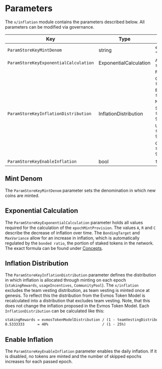 <!--
order: 7
-->

# Parameters

The `x/inflation` module contains the parameters described below. All parameters
can be modified via governance.

| Key                                   | Type                   | Default Value                                                                 |
| ------------------------------------- | ---------------------- | ----------------------------------------------------------------------------- |
| `ParamStoreKeyMintDenom`              | string                 | `evm.DefaultEVMDenom` // “aevmos”                                             |
| `ParamStoreKeyExponentialCalculation` | ExponentialCalculation | `A: sdk.NewDec(int64(300_000_000))`                                           |
|                                       |                        | `R: sdk.NewDecWithPrec(50, 2)`                                                |
|                                       |                        | `C: sdk.NewDec(int64(9_375_000))`                                             |
|                                       |                        | `BondingTarget: sdk.NewDecWithPrec(66, 2)`                                    |
|                                       |                        | `MaxVariance: sdk.ZeroDec()`                                                  |
| `ParamStoreKeyInflationDistribution`  | InflationDistribution  | `StakingRewards: sdk.NewDecWithPrec(533333334, 9)` // 0.53 = 40% / (1 - 25%)  |
|                                       |                        | `UsageIncentives: sdk.NewDecWithPrec(333333333, 9)` // 0.33 = 25% / (1 - 25%) |
|                                       |                        | `CommunityPool: sdk.NewDecWithPrec(133333333, 9)` // 0.13 = 10% / (1 - 25%)   |
| `ParamStoreKeyEnableInflation`        | bool                   | `true`                                                                        |

## Mint Denom

The `ParamStoreKeyMintDenom` parameter sets the denomination in which new coins
are minted.

## Exponential Calculation

The `ParamStoreKeyExponentialCalculation` parameter holds all values required
for the calculation of the `epochMintProvision`. The values `A`, `R` and `C`
describe the decrease of inflation over time. The `BondingTarget` and
`MaxVariance` allow for an increase in inflation, which is automatically
regulated by the `bonded ratio`, the portion of staked tokens in the network.
The exact formula can be found under [Concepts](./01\_concepts.md).

## Inflation Distribution

The `ParamStoreKeyInflationDistribution` parameter defines the distribution in
which inflation is allocated through minting on each epoch (`stakingRewards`,
`usageIncentives`, `CommunityPool`). The `x/inflation` excludes the team vesting
distribution, as team vesting is minted once at genesis. To reflect this the
distribution from the Evmos Token Model is recalculated into a distribution that
excludes team vesting. Note, that this does not change the inflation proposed in
the Evmos Token Model. Each `InflationDistribution` can be calculated like this:

```markdown
stakingRewards = evmosTokenModelDistribution / (1 - teamVestingDistribution)
0.5333333      = 40%                         / (1 - 25%)
```

## Enable Inflation

The `ParamStoreKeyEnableInflation` parameter enables the daily inflation. If it
is disabled, no tokens are minted and the number of skipped epochs increases for
each passed epoch.
